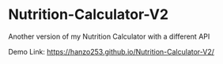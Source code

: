 # Nutrition-Calculator-V2
Another version of my Nutrition Calculator with a different API

Demo Link: https://hanzo253.github.io/Nutrition-Calculator-V2/
